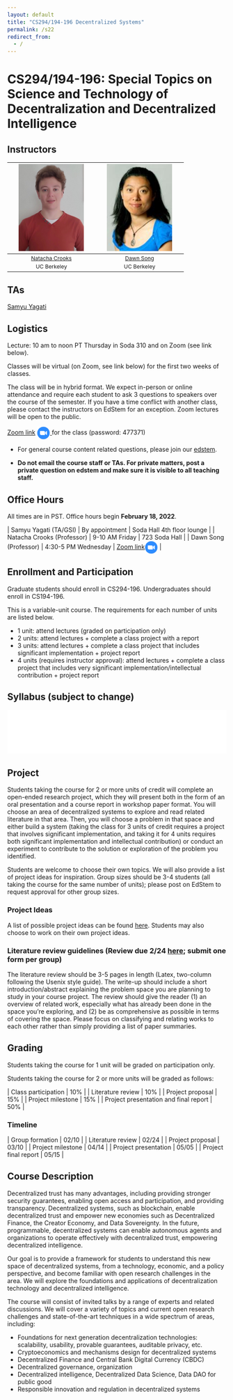 ```yaml
---
layout: default
title: "CS294/194-196 Decentralized Systems"
permalink: /s22
redirect_from:
  - /
---
```


<!-- # Decentralized Systems -->

# CS294/194-196:  Special Topics on Science and Technology of Decentralization and Decentralized Intelligence
## Instructors

<table style="table-layout: fixed; font-size: 88%; align: middle; text-align: center; border-collapse: collapse">
  <thead>
    <tr>
     <th style="width: 40%;"><img style="object-fit:cover" width=150 height=200 src="/assets/nacrooks_prof_pic.jpeg" alt="Natacha Crooks"></th>
     <th style="width: 40%;"><img style="object-fit:cover" width=150 height=200 src="/assets/dawn-berkeley.jpg" alt="Dawn Song"></th>
    </tr>
  </thead>
  <tbody>
    <tr>
      <td><a href="https://nacrooks.github.io/">Natacha Crooks</a></td>
      <td><a href="https://people.eecs.berkeley.edu/~dawnsong/">Dawn Song</a></td>
    </tr>
    <tr>
      <td>UC Berkeley</td>
      <td>UC Berkeley</td>
    </tr>
  </tbody>
</table>

## TAs

<a href="https://people.eecs.berkeley.edu/~samyu/">Samyu Yagati</a>

## Logistics
Lecture: 10 am to noon PT Thursday in Soda 310 and on Zoom (see link below).

Classes will be virtual (on Zoom, see link below) for the first two weeks of classes.

The class will be in hybrid format. We expect in-person or online attendance and require each student to ask 3 questions to speakers over the course of the semester. If you have a time conflict with another class, please contact the instructors on EdStem for an exception. Zoom lectures will be open to the public.

[Zoom link](https://berkeley.zoom.us/j/98158813317) [ <img src="/assets/meetings.png" alt="link" width="30" style="vertical-align: middle"/> ](https://berkeley.zoom.us/j/98158813317) for the class (password: 477371)
- For general course content related questions, please join our [edstem](https://edstem.org/us/courses/16163/discussion/).
<!--and [discord](https://discord.gg/3yFqmRjZDA. - <span style="color: red;">-->
- <b>Do not email the course staff or TAs. For private matters, post a private question on edstem and make sure it is visible to all teaching staff.</b>


## Office Hours
All times are in PST. Office hours begin <b>February 18, 2022</b>.

| Samyu Yagati (TA/GSI) | By appointment | Soda Hall 4th floor lounge |
| Natacha Crooks (Professor) | 9-10 AM Friday  | 723 Soda Hall |
| Dawn Song (Professor) | 4:30-5 PM Wednesday | [Zoom link](https://berkeley.zoom.us/j/3665214895)[_<img src="/assets/meetings.png" alt="link" width="30" style="vertical-align: middle"/>_](https://berkeley.zoom.us/j/3665214895) |

<!--| Dawn Song (Professor) | 05:00pm-05:30pm Wed | [Zoom link](https://berkeley.zoom.us/j/93029293682?pwd%3DOVBybGhMYVBCTEJUelNyRm5SdHZuZz09&sa=D&source=calendar&usg=AOvVaw1DYoPVsE2MYIbUQwxzojdD) (ID: 93029293682, Passcode: 5q47hS3N) |
| Xiaoyuan Liu (TA/GSI) | 12:30pm-01:30pm Thu | [Zoom link](https://berkeley.zoom.us/j/94026140944?pwd=blcxeE5DZmNHWWdDN0RxS2RpdEQvdz09) |
| Neil Giridharan (TA/GSI) | 03:00pm-04:00pm Fri | [Zoom link](https://berkeley.zoom.us/j/5432961734) |
-->

## Enrollment and Participation
Graduate students should enroll in CS294-196. Undergraduates should enroll in CS194-196.
 
This is a variable-unit course. The requirements for each number of units are listed below.
<ul>
  <li>1 unit: attend lectures (graded on participation only)</li>
  <li>2 units: attend lectures + complete a class project with a report</li>
  <li>3 units: attend lectures + complete a class project that includes significant implementation + project report</li>
  <li>4 units (requires instructor approval): attend lectures + complete a class project that includes very significant implementation/intellectual contribution + project report</li>
</ul>


<!--For graduate students, please register for CS294-177; for undergraduate students, please register for CS194-177. Please join our [edstem](https://edstem.org/us/courses/7861/discussion/).
-->

## Syllabus (subject to change)
<iframe id="syllabus" src="/s22_syllabus" width="100%" height="100" frameborder=0> </iframe>

<script>
  function setIframeHeight(iframe) {
    if (iframe) {
        var iframeWin = iframe.contentWindow || iframe.contentDocument.parentWindow;
        if (iframeWin.document.body) {
            iframe.height = iframeWin.document.documentElement.scrollHeight || iframeWin.document.body.scrollHeight;
        }
    }
  };

  window.onload = function() {
      setIframeHeight(document.getElementById('syllabus'));
  };
</script>

## Project

Students taking the course for 2 or more units of credit will complete an open-ended research project, which they will present both in the form of an oral presentation and a course report in workshop paper format. You will choose an area of decentralized systems to explore and read related literature in that area. Then, you will choose a problem in that space and either build a system (taking the class for 3 units of credit requires a project that involves significant implementation, and taking it for 4 units requires both significant implementation and intellectual contribution) or conduct an experiment to contribute to the solution or exploration of the problem you identified.

Students are welcome to choose their own topics. We will also provide a list of project ideas for inspiration. Group sizes should be 3-4 students (all taking the course for the same number of units); please post on EdStem to request approval for other group sizes.

### Project Ideas
A list of possible project ideas can be found <a href="https://docs.google.com/presentation/d/1TJ2NRyjLEc25t1pPbdL5oNYjfXKWQD5Th9EDiUvzvWk/edit?usp=sharing">here</a>. Students may also choose to work on their own project ideas. 

### Literature review guidelines (Review due 2/24 <a href="https://forms.gle/wzvBmjnu6UGZWcLY6">here</a>; submit one form per group)
The literature review should be 3-5 pages in length (Latex, two-column following the Usenix style guide). The write-up should include a short introduction/abstract explaining the problem space you are planning to study in your course project. The review should give the reader (1) an overview of related work, especially what has already been done in the space you’re exploring, and (2) be as comprehensive as possible in terms of covering the space. Please focus on classifying and relating works to each other rather than simply providing a list of paper summaries.

## Grading
Students taking the course for 1 unit will be graded on participation only.

Students taking the course for 2 or more units will be graded as follows:

| Class participation | 10% |
| Literature review | 10% |
| Project proposal | 15% |
| Project milestone | 15% |
| Project presentation and final report | 50% |


### Timeline

| Group formation | 02/10 |
| Literature review | 02/24 |
| Project proposal | 03/10 |
| Project milestone | 04/14 |
| Project presentation | 05/05 |
| Project final report | 05/15 |

## Course Description
Decentralized trust has many advantages, including providing stronger security guarantees, enabling open access and participation, and providing transparency. Decentralized systems, such as blockchain, enable decentralized trust and empower new economies such as Decentralized Finance, the Creator Economy, and Data Sovereignty. In the future, programmable, decentralized systems can enable autonomous agents and organizations to operate effectively with decentralized trust, empowering decentralized intelligence.

Our goal is to provide a framework for students to understand this new space of decentralized systems, from a technology, economic, and a policy perspective, and become familiar with open research challenges in the area. We will explore the foundations and applications of decentralization technology and decentralized intelligence. 

The course will consist of invited talks by a range of experts and related discussions. We will cover a variety of topics and current open research challenges and state-of-the-art techniques in a wide spectrum of areas, including:

<ul>
  <li>Foundations for next generation decentralization technologies: scalability, usability, provable guarantees, auditable privacy, etc.</li>
  <li>Cryptoeconomics and mechanisms design for decentralized systems </li> 
  <li>Decentralized Finance and Central Bank Digital Currency (CBDC) </li> 
  <li>Decentralized governance, organization </li> 
  <li>Decentralized intelligence, Decentralized Data Science, Data DAO for public good</li>
  <li>Responsible innovation and regulation in decentralized systems</li>
</ul>


